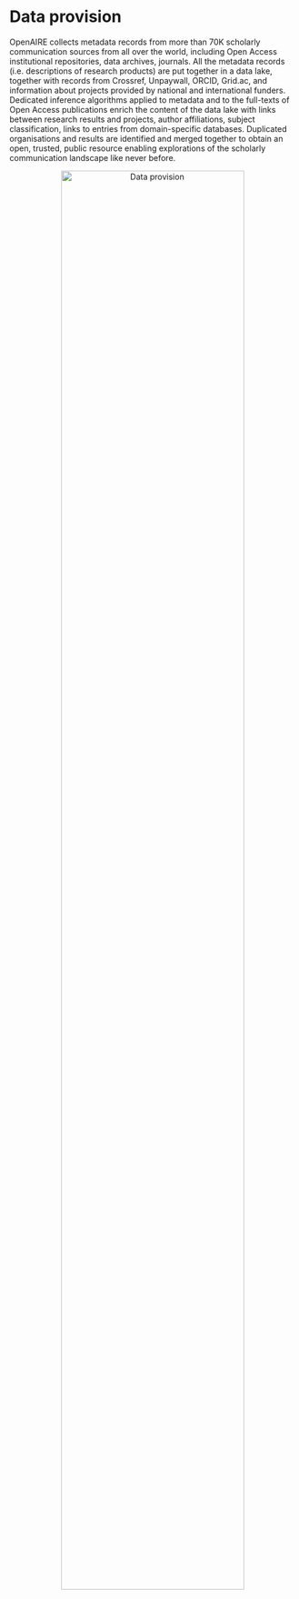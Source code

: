 # Data provision 

OpenAIRE collects metadata records from more than 70K scholarly communication sources from all over the world, including Open Access institutional repositories, data archives, journals. All the metadata records (i.e. descriptions of research products) are put together in a data lake, together with records from Crossref, Unpaywall, ORCID, Grid.ac, and information about projects provided by national and international funders. Dedicated inference algorithms applied to metadata and to the full-texts of Open Access publications enrich the content of the data lake with links between research results and projects, author affiliations, subject classification, links to entries from domain-specific databases. Duplicated organisations and results are identified and merged together to obtain an open, trusted, public resource enabling explorations of the scholarly communication landscape like never before.

<p align="center">
    <img loading="lazy" alt="Data provision" src="/img/docs/architecture.png" width="80%" className="img_node_modules-@docusaurus-theme-classic-lib-theme-MDXComponents-Img-styles-module"/>
</p>
